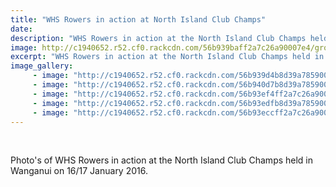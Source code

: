 ```yaml
---
title: "WHS Rowers in action at North Island Club Champs"
date: 
description: "WHS Rowers in action at the North Island Club Champs held in Wanganui on 16/17 January 2016."
image: http://c1940652.r52.cf0.rackcdn.com/56b939baff2a7c26a90007e4/group-photo-of-girls.jpg
excerpt: "WHS Rowers in action at the North Island Club Champs held in Wanganui on 16/17 January 2016."
image_gallery:
     - image: "http://c1940652.r52.cf0.rackcdn.com/56b939d4b8d39a7859000836/group-boys-milling-with-boats-1.jpg"
     - image: "http://c1940652.r52.cf0.rackcdn.com/56b940d7b8d39a785900085a/girls-2-still.jpg"
     - image: "http://c1940652.r52.cf0.rackcdn.com/56b93ef4ff2a7c26a9000808/girls-2-action-no-1.jpg"
     - image: "http://c1940652.r52.cf0.rackcdn.com/56b93edfb8d39a7859000858/girls-2-action-no-2.jpg"
     - image: "http://c1940652.r52.cf0.rackcdn.com/56b93eccff2a7c26a9000806/girls-2-action-no-3.jpg"
---
```


<p>&nbsp;</p>
<p>Photo's of WHS Rowers in action at the North Island Club Champs held in Wanganui on 16/17 January 2016.&nbsp;</p>

